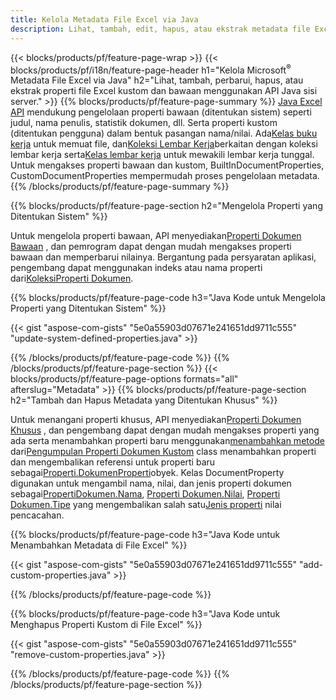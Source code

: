 ```yaml
---
title: Kelola Metadata File Excel via Java
description: Lihat, tambah, edit, hapus, atau ekstrak metadata file Excel hanya dengan beberapa baris kode Java
---
```

{{< blocks/products/pf/feature-page-wrap >}}
{{< blocks/products/pf/i18n/feature-page-header h1="Kelola Microsoft<sup>&reg;</sup> Metadata File Excel via Java" h2="Lihat, tambah, perbarui, hapus, atau ekstrak properti file Excel kustom dan bawaan menggunakan API Java sisi server." >}}
{{% blocks/products/pf/feature-page-summary %}}
[Java Excel API](/cells/id/java/) mendukung pengelolaan properti bawaan (ditentukan sistem) seperti judul, nama penulis, statistik dokumen, dll. Serta properti kustom (ditentukan pengguna) dalam bentuk pasangan nama/nilai. Ada[Kelas buku kerja](https://reference.aspose.com/cells/java/com.aspose.cells/Workbook) untuk memuat file, dan[Koleksi Lembar Kerja](https://reference.aspose.com/cells/java/com.aspose.cells/WorksheetCollection)berkaitan dengan koleksi lembar kerja serta[Kelas lembar kerja](https://reference.aspose.com/cells/java/com.aspose.cells/Worksheet) untuk mewakili lembar kerja tunggal. Untuk mengakses properti bawaan dan kustom, BuiltInDocumentProperties, CustomDocumentProperties mempermudah proses pengelolaan metadata.
{{% /blocks/products/pf/feature-page-summary %}}

{{% blocks/products/pf/feature-page-section h2="Mengelola Properti yang Ditentukan Sistem" %}}

 Untuk mengelola properti bawaan, API menyediakan[Properti Dokumen Bawaan](https://reference.aspose.com/cells/java/com.aspose.cells/worksheetcollection#BuiltInDocumentProperties) , dan pemrogram dapat dengan mudah mengakses properti bawaan dan memperbarui nilainya. Bergantung pada persyaratan aplikasi, pengembang dapat menggunakan indeks atau nama properti dari[KoleksiProperti Dokumen](https://reference.aspose.com/cells/java/com.aspose.cells/DocumentPropertyCollection). 

{{% blocks/products/pf/feature-page-code h3="Java Kode untuk Mengelola Properti yang Ditentukan Sistem" %}}

{{< gist "aspose-com-gists" "5e0a55903d07671e241651dd9711c555" "update-system-defined-properties.java" >}}

{{% /blocks/products/pf/feature-page-code %}}
{{% /blocks/products/pf/feature-page-section %}}
{{< blocks/products/pf/feature-page-options formats="all" afterslug="Metadata" >}}
{{% blocks/products/pf/feature-page-section h2="Tambah dan Hapus Metadata yang Ditentukan Khusus" %}}

Untuk menangani properti khusus, API menyediakan[Properti Dokumen Khusus](https://reference.aspose.com/cells/java/com.aspose.cells/worksheetcollection#CustomDocumentProperties) , dan pengembang dapat dengan mudah mengakses properti yang ada serta menambahkan properti baru menggunakan[menambahkan metode](https://reference.aspose.com/cells/java/com.aspose.cells/customdocumentpropertycollection#add(java.lang.String,%20boolean) ) dari[Pengumpulan Properti Dokumen Kustom](https://reference.aspose.com/cells/java/com.aspose.cells/CustomDocumentPropertyCollection) class menambahkan properti dan mengembalikan referensi untuk properti baru sebagai[Properti.DokumenProperti](https://reference.aspose.com/cells/java/com.aspose.cells/DocumentProperty)obyek. Kelas DocumentProperty digunakan untuk mengambil nama, nilai, dan jenis properti dokumen sebagai[PropertiDokumen.Nama](https://reference.aspose.com/cells/java/com.aspose.cells/documentproperty#Name), [Properti Dokumen.Nilai](https://reference.aspose.com/cells/java/com.aspose.cells/documentproperty#Value),  [Properti Dokumen.Tipe](https://reference.aspose.com/cells/java/com.aspose.cells/documentproperty#Type) yang mengembalikan salah satu[Jenis properti](https://reference.aspose.com/cells/java/com.aspose.cells/PropertyType) nilai pencacahan.
 
{{% blocks/products/pf/feature-page-code h3="Java Kode untuk Menambahkan Metadata di File Excel" %}}

{{< gist "aspose-com-gists" "5e0a55903d07671e241651dd9711c555" "add-custom-properties.java" >}}

{{% /blocks/products/pf/feature-page-code %}}


{{% blocks/products/pf/feature-page-code h3="Java Kode untuk Menghapus Properti Kustom di File Excel" %}}

{{< gist "aspose-com-gists" "5e0a55903d07671e241651dd9711c555" "remove-custom-properties.java" >}}

{{% /blocks/products/pf/feature-page-code %}}
{{% /blocks/products/pf/feature-page-section %}}
